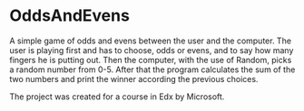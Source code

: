 # OddsAndEvens

A simple game of odds and evens between the user and the computer. The user is playing first and has to choose, odds or evens, and  to say how many fingers he is putting out. Then the computer, with the use of Random, picks a random number from 0-5. After that the program calculates the sum of the two numbers and print the winner according the previous choices.

The project was created for a course in Edx by Microsoft.

